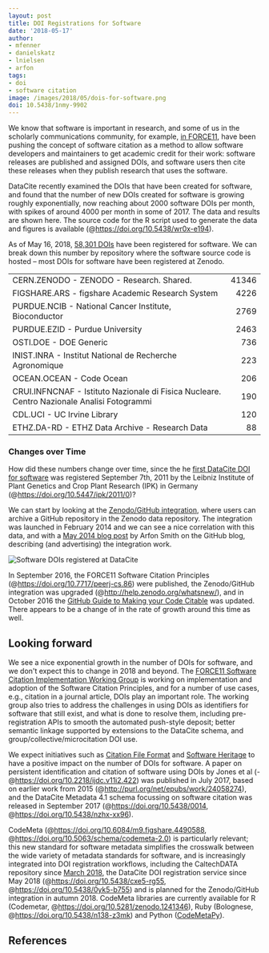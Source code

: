 ```yaml
---
layout: post
title: DOI Registrations for Software
date: '2018-05-17'
author: 
- mfenner
- danielskatz
- lnielsen
- arfon
tags:
- doi
- software citation
image: /images/2018/05/dois-for-software.png
doi: 10.5438/1nmy-9902
---
```


We know that software is important in research, and some of us in the scholarly communications community, for example, [in FORCE11](https://www.force11.org/group/software-citation-implementation-working-group), have been pushing the concept of software citation as a method to allow software developers and maintainers to get academic credit for their work: software releases are published and assigned DOIs, and software users then cite these releases when they publish research that uses the software.

DataCite recently examined the DOIs that have been created for software, and found that the number of new DOIs created for software is growing roughly exponentially, now reaching about 2000 software DOIs per month, with spikes of around 4000 per month in some of 2017. The data and results are shown here. The source code for the R script used to generate the data and figures is available (@https://doi.org/10.5438/wr0x-e194).

As of May 16, 2018, [58,301 DOIs](https://search.datacite.org/works?resource-type-id=software) have been registered for software. We can break down this number by repository where the software source code is hosted – most DOIs for software have been registered at Zenodo. 

|                                                                                           |      |
|:------------------------------------------------------------------------------------------|-----:|
|CERN.ZENODO - ZENODO - Research. Shared.                                                   |41346 |
|FIGSHARE.ARS - figshare Academic Research System                                           |4226  |
|PURDUE.NCIB - National Cancer Institute, Bioconductor                                      |2769  |
|PURDUE.EZID - Purdue University                                                            |2463  |
|OSTI.DOE - DOE Generic                                                                     |736   |
|INIST.INRA - Institut National de Recherche Agronomique                                    |223   |
|OCEAN.OCEAN - Code Ocean                                                                   |206   |
|CRUI.INFNCNAF - Istituto Nazionale di Fisica Nucleare. Centro Nazionale Analisi Fotogrammi |190   |
|CDL.UCI - UC Irvine Library                                                                |120   |
|ETHZ.DA-RD - ETHZ Data Archive - Research Data                                             |88    |

### Changes over Time

How did these numbers change over time, since the
he [first DataCite DOI for software](https://api.datacite.org/works?resource-type-id=software&sort=registered&order=asc&page[size]=1) was registered September 7th, 2011 by the Leibniz Institute of Plant Genetics and Crop Plant Research (IPK) in Germany (@https://doi.org/10.5447/ipk/2011/0)?

We can start by looking at the [Zenodo/GitHub integration](https://guides.github.com/activities/citable-code/), where users can archive a GitHub repository in the Zenodo data repository. The integration was launched in 
February 2014 and we can see a nice correlation with this data, and with a [May 2014 blog post](https://github.com/blog/1840-improving-github-for-science) by Arfon Smith on the GitHub blog, describing (and advertising) the integration work.

![Software DOIs registered at DataCite](/images/2018/05/dois-for-software.png)

In September 2016, the FORCE11 Software Citation Principles (@https://doi.org/10.7717/peerj-cs.86) were published, the Zenodo/GitHub integration was upgraded (@http://help.zenodo.org/whatsnew/), and in October 2016 the [GitHub Guide to Making your Code Citable](https://guides.github.com/activities/citable-code/) was updated. There appears to be a change of in the rate of growth around this time as well.


## Looking forward

We see a nice exponential growth in the number of DOIs for software, and we don't expect this to change in 2018 and beyond. The [FORCE11 Software Citation Implementation Working Group](https://www.force11.org/group/software-citation-implementation-working-group) is working on implementation and adoption of the Software Citation Principles, and for a number of use cases, e.g., citation in a journal article, DOIs play an important role. The working group also tries to address the challenges in using DOIs as identifiers for software that still exist, and what is done to resolve them, including pre-registration APIs to smooth the automated push-style deposit; better semantic linkage supported by extensions to the DataCite schema, and group/collective/microcitation DOI use.

We expect initiatives such as [Citation File Format](http://citation-file-format.github.io/citation-file-format/) and [Software Heritage](https://www.softwareheritage.org/) to have a positive impact on the number of DOIs for software. A paper on persistent identification and citation of software using DOIs by Jones et al (-@https://doi.org/10.2218/ijdc.v11i2.422) was published in July 2017, based on earlier work from 2015 (@http://purl.org/net/epubs/work/24058274), and the DataCite Metadata 4.1 schema focussing on software citation was released in September 2017 (@https://doi.org/10.5438/0014, @https://doi.org/10.5438/nzhx-xx96). 

CodeMeta (@https://doi.org/10.6084/m9.figshare.4490588, @https://doi.org/10.5063/schema/codemeta-2.0) is particularly relevant; this new standard for software metadata simplifies the crosswalk between the wide variety of metadata standards for software, and is increasingly integrated into DOI registration workflows, including the CaltechDATA repository since [March 2018](https://www.library.caltech.edu/news/enhanced-software-preservation-now-available-caltechdata), the DataCite DOI registration service since May 2018 (@https://doi.org/10.5438/cxe5-rg55, @https://doi.org/10.5438/0yk5-b755) and is planned for the Zenodo/GitHub integration in autumn 2018. CodeMeta libraries are currently available for R (Codemetar, @https://doi.org/10.5281/zenodo.1241346), Ruby (Bolognese, @https://doi.org/10.5438/n138-z3mk) and Python ([CodeMetaPy](https://github.com/proycon/codemetapy)).

## References
